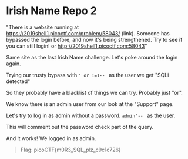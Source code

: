 # Irish Name Repo 2

"There is a website running at https://2019shell1.picoctf.com/problem/58043/ (link). Someone has bypassed the login before, and now it's being strengthened. Try to see if you can still login! or http://2019shell1.picoctf.com:58043"

Same site as the last Irish Name challenge. Let's poke around the login again.

Trying our trusty bypass with `' or 1=1-- ` as the user we get "SQLi detected"

So they probably have a blacklist of things we can try. Probably just "or".

We know there is an admin user from our look at the "Support" page.

Let's try to log in as admin without a password. `admin'-- ` as the user.

This will comment out the password check part of the query.

And it works! We logged in as admin.

> Flag: picoCTF{m0R3_SQL_plz_c9c1c726}

